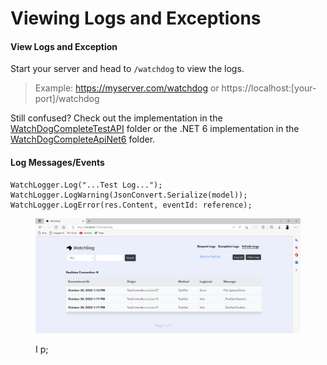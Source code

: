 # Viewing Logs and Exceptions

#### View Logs and Exception <a href="#https-github.com-izypro-watchdog-view-logs-and-exception" id="https-github.com-izypro-watchdog-view-logs-and-exception"></a>

Start your server and head to `/watchdog` to view the logs.

> Example: https://myserver.com/watchdog or https://localhost:\[your-port]/watchdog

Still confused? Check out the implementation in the [WatchDogCompleteTestAPI](https://github.com/IzyPro/WatchDog/tree/main/WatchDogCompleteTestAPI) folder or the .NET 6 implementation in the [WatchDogCompleteApiNet6](https://github.com/IzyPro/WatchDog/tree/main/WatchDogCompleteApiNet6) folder.

#### Log Messages/Events <a href="#https-github.com-izypro-watchdog-log-messagesevents" id="https-github.com-izypro-watchdog-log-messagesevents"></a>

```
WatchLogger.Log("...Test Log...");
WatchLogger.LogWarning(JsonConvert.Serialize(model));
WatchLogger.LogError(res.Content, eventId: reference);
```

<figure><img src="../.gitbook/assets/in-code.png" alt=""><figcaption><p>I p;</p></figcaption></figure>
